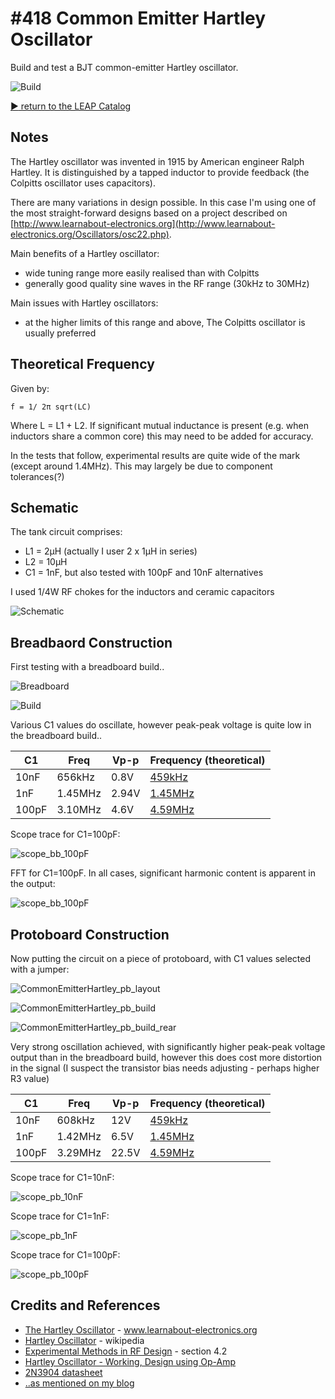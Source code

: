 # #418 Common Emitter Hartley Oscillator

Build and test a BJT common-emitter Hartley oscillator.

![Build](./assets/CommonEmitterHartley_build.jpg?raw=true)

[:arrow_forward: return to the LEAP Catalog](https://leap.tardate.com)

## Notes

The Hartley oscillator was invented in 1915 by American engineer Ralph Hartley.
It is distinguished by a tapped inductor to provide feedback (the Colpitts oscillator uses capacitors).

There are many variations in design possible.
In this case I'm using one of the most straight-forward designs based on a
project described on [http://www.learnabout-electronics.org](http://www.learnabout-electronics.org/Oscillators/osc22.php).


Main benefits of a Hartley oscillator:

* wide tuning range more easily realised than with Colpitts
* generally good quality sine waves in the RF range (30kHz to 30MHz)

Main issues with Hartley oscillators:

* at the higher limits of this range and above, The Colpitts oscillator is usually preferred


## Theoretical Frequency

Given by:

    f = 1/ 2π sqrt(LC)

Where L = L1 + L2. If significant mutual inductance is present (e.g. when inductors share a common core) this may need to be added for accuracy.

In the tests that follow, experimental results are quite wide of the mark (except around 1.4MHz).
This may largely be due to component tolerances(?)


## Schematic

The tank circuit comprises:

* L1 = 2µH (actually I user 2 x 1µH in series)
* L2 = 10µH
* C1 = 1nF, but also tested with 100pF and 10nF alternatives

I used 1/4W RF chokes for the inductors and ceramic capacitors

![Schematic](./assets/CommonEmitterHartley_schematic.jpg?raw=true)


## Breadbaord Construction

First testing with a breadboard build..

![Breadboard](./assets/CommonEmitterHartley_bb.jpg?raw=true)

![Build](./assets/CommonEmitterHartley_bb_build.jpg?raw=true)

Various C1 values do oscillate, however peak-peak voltage is quite low in the breadboard build..

| C1    | Freq    | Vp-p  | Frequency (theoretical)                                                                |
|-------|---------|-------|----------------------------------------------------------------------------------------|
| 10nF  | 656kHz  | 0.8V  | [459kHz](https://www.wolframalpha.com/input/?i=1%2F(2%CF%80*sqrt(12%C2%B5H+*+10nF)))   |
| 1nF   | 1.45MHz | 2.94V | [1.45MHz](https://www.wolframalpha.com/input/?i=1%2F(2%CF%80*sqrt(12%C2%B5H+*+1nF)))   |
| 100pF | 3.10MHz | 4.6V  | [4.59MHz](https://www.wolframalpha.com/input/?i=1%2F(2%CF%80*sqrt(12%C2%B5H+*+100pF))) |

Scope trace for C1=100pF:

![scope_bb_100pF](./assets/scope_bb_100pF.gif?raw=true)

FFT for C1=100pF. In all cases, significant harmonic content is apparent in the output:

![scope_bb_100pF](./assets/scope_bb_100pF_fft.gif?raw=true)


## Protoboard Construction

Now putting the circuit on a piece of protoboard, with C1 values selected with a jumper:

![CommonEmitterHartley_pb_layout](./assets/CommonEmitterHartley_pb_layout.jpg?raw=true)

![CommonEmitterHartley_pb_build](./assets/CommonEmitterHartley_pb_build.jpg?raw=true)

![CommonEmitterHartley_pb_build_rear](./assets/CommonEmitterHartley_pb_build_rear.jpg?raw=true)

Very strong oscillation achieved, with significantly higher peak-peak voltage output than in the breadboard build,
however this does cost more distortion in the signal (I suspect the transistor bias needs adjusting - perhaps higher R3 value)

| C1    | Freq    | Vp-p  | Frequency (theoretical)                                                                |
|-------|---------|-------|----------------------------------------------------------------------------------------|
| 10nF  | 608kHz  | 12V   | [459kHz](https://www.wolframalpha.com/input/?i=1%2F(2%CF%80*sqrt(12%C2%B5H+*+10nF)))   |
| 1nF   | 1.42MHz | 6.5V  | [1.45MHz](https://www.wolframalpha.com/input/?i=1%2F(2%CF%80*sqrt(12%C2%B5H+*+1nF)))   |
| 100pF | 3.29MHz | 22.5V | [4.59MHz](https://www.wolframalpha.com/input/?i=1%2F(2%CF%80*sqrt(12%C2%B5H+*+100pF))) |

Scope trace for C1=10nF:

![scope_pb_10nF](./assets/scope_pb_10nF.gif?raw=true)

Scope trace for C1=1nF:

![scope_pb_1nF](./assets/scope_pb_1nF.gif?raw=true)

Scope trace for C1=100pF:

![scope_pb_100pF](./assets/scope_pb_100pF.gif?raw=true)


## Credits and References
* [The Hartley Oscillator](http://www.learnabout-electronics.org/Oscillators/osc21.php) - www.learnabout-electronics.org
* [Hartley Oscillator](https://en.wikipedia.org/wiki/Hartley_oscillator) - wikipedia
* [Experimental Methods in RF Design](https://www.goodreads.com/book/show/2386153.Experimental_Methods_in_RF_Design) - section 4.2
* [Hartley Oscillator - Working, Design using Op-Amp](https://www.electronicshub.org/hartley-oscillator/)
* [2N3904 datasheet](http://www.futurlec.com/Transistors/2N3904.shtml)
* [..as mentioned on my blog](https://blog.tardate.com/2018/10/leap418-hartley-oscillator.html)
